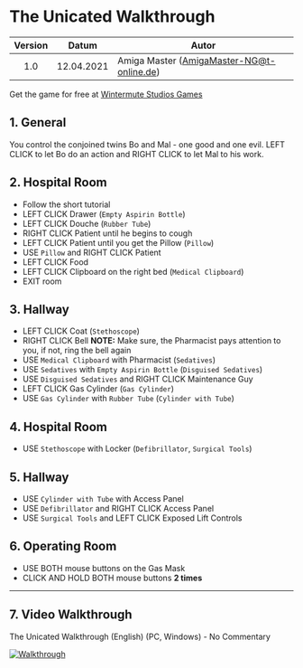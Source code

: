 # The Unicated Walkthrough

| Version | Datum      | Autor                                     |
|:-------:|------------|-------------------------------------------|
|   1.0   | 12.04.2021 | Amiga Master (AmigaMaster-NG@t-online.de) |

Get the game for free at [Wintermute Studios Games](http://www.wintermutestudiosgames.com)

## 1. General

You control the conjoined twins Bo and Mal - one good and one evil. LEFT CLICK to let Bo do an action and RIGHT CLICK to let Mal to his work.

## 2. Hospital Room

- Follow the short tutorial
- LEFT CLICK Drawer (`Empty Aspirin Bottle`)
- LEFT CLICK Douche (`Rubber Tube`)
- RIGHT CLICK Patient until he begins to cough
- LEFT CLICK Patient until you get the Pillow (`Pillow`)
- USE `Pillow` and RIGHT CLICK Patient
- LEFT CLICK Food
- LEFT CLICK Clipboard on the right bed (`Medical Clipboard`)
- EXIT room

## 3. Hallway

- LEFT CLICK Coat (`Stethoscope`)
- RIGHT CLICK Bell
  **NOTE:** Make sure, the Pharmacist pays attention to you, if not, ring the bell again
- USE `Medical Clipboard` with Pharmacist (`Sedatives`)
- USE `Sedatives` with `Empty Aspirin Bottle` (`Disguised Sedatives`)
- USE `Disguised Sedatives` and RIGHT CLICK Maintenance Guy
- LEFT CLICK Gas Cylinder (`Gas Cylinder`)
- USE `Gas Cylinder` with `Rubber Tube` (`Cylinder with Tube`)

## 4. Hospital Room

- USE `Stethoscope` with Locker (`Defibrillator`, `Surgical Tools`)

## 5. Hallway

- USE `Cylinder with Tube` with Access Panel
- USE `Defibrillator` and RIGHT CLICK Access Panel
- USE `Surgical Tools` and LEFT CLICK Exposed Lift Controls

## 6. Operating Room

- USE BOTH mouse buttons on the Gas Mask
- CLICK AND HOLD BOTH mouse buttons **2 times**

--------------------------------------------------------------------------------

## 7. Video Walkthrough

The Unicated Walkthrough (English) (PC, Windows) - No Commentary

[![Walkthrough](https://img.youtube.com/vi/qF2v9cXW248/0.jpg)](https://www.youtube.com/watch?v=qF2v9cXW248)
